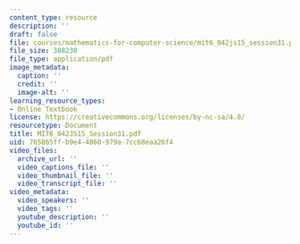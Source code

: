 ```yaml
---
content_type: resource
description: ''
draft: false
file: courses/mathematics-for-computer-science/mit6_042js15_session31.pdf
file_size: 388230
file_type: application/pdf
image_metadata:
  caption: ''
  credit: ''
  image-alt: ''
learning_resource_types:
- Online Textbook
license: https://creativecommons.org/licenses/by-nc-sa/4.0/
resourcetype: Document
title: MIT6_042JS15_Session31.pdf
uid: 765865ff-b9e4-4860-979a-7cc68eaa26f4
video_files:
  archive_url: ''
  video_captions_file: ''
  video_thumbnail_file: ''
  video_transcript_file: ''
video_metadata:
  video_speakers: ''
  video_tags: ''
  youtube_description: ''
  youtube_id: ''
---
```

